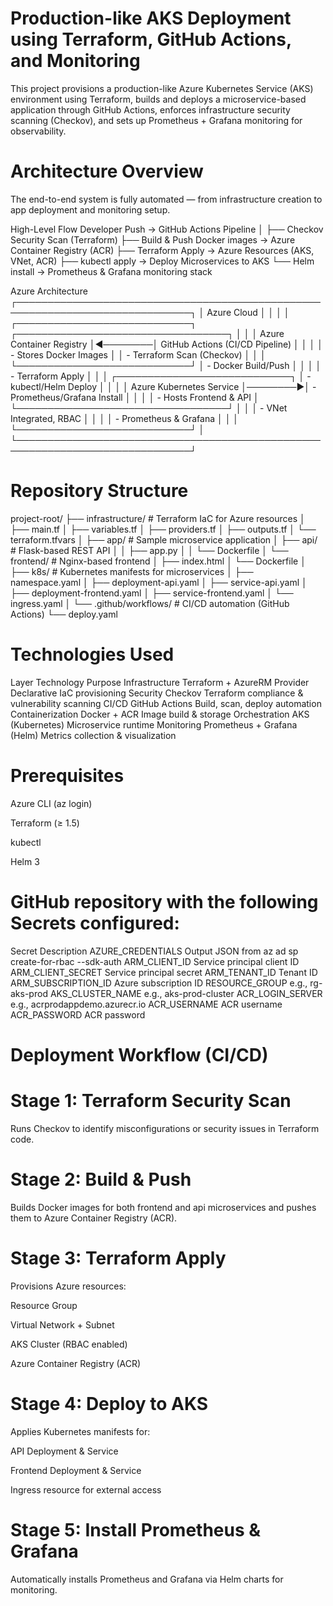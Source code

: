 # Production-like AKS Deployment using Terraform, GitHub Actions, and Monitoring

This project provisions a production-like Azure Kubernetes Service (AKS) environment using Terraform, builds and deploys a microservice-based application through GitHub Actions, enforces infrastructure security scanning (Checkov), and sets up Prometheus + Grafana monitoring for observability.

# Architecture Overview

The end-to-end system is fully automated — from infrastructure creation to app deployment and monitoring setup.

High-Level Flow
Developer Push → GitHub Actions Pipeline
        │
        ├── Checkov Security Scan (Terraform)
        ├── Build & Push Docker images → Azure Container Registry (ACR)
        ├── Terraform Apply → Azure Resources (AKS, VNet, ACR)
        ├── kubectl apply → Deploy Microservices to AKS
        └── Helm install → Prometheus & Grafana monitoring stack

Azure Architecture
 ┌──────────────────────────────────────────────────────────────────────────────┐
 │                                 Azure Cloud                                  │
 │                                                                              │
 │ ┌────────────────────────────┐         ┌──────────────────────────────────┐  │
 │ │ Azure Container Registry   │◄────────│ GitHub Actions (CI/CD Pipeline) │  │
 │ │ - Stores Docker Images     │         │ - Terraform Scan (Checkov)      │  │
 │ └────────────────────────────┘         │ - Docker Build/Push             │  │
 │                                        │ - Terraform Apply               │  │
 │ ┌────────────────────────────┐         │ - kubectl/Helm Deploy           │  │
 │ │ Azure Kubernetes Service   │────────►│ - Prometheus/Grafana Install    │  │
 │ │ - Hosts Frontend & API     │         └──────────────────────────────────┘  │
 │ │ - VNet Integrated, RBAC    │                                                │
 │ │ - Prometheus & Grafana     │                                                │
 │ └────────────────────────────┘                                                │
 └──────────────────────────────────────────────────────────────────────────────┘

# Repository Structure
project-root/
├── infrastructure/            # Terraform IaC for Azure resources
│   ├── main.tf
│   ├── variables.tf
│   ├── providers.tf
│   ├── outputs.tf
│   └── terraform.tfvars
│
├── app/                       # Sample microservice application
│   ├── api/                   # Flask-based REST API
│   │   ├── app.py
│   │   └── Dockerfile
│   └── frontend/              # Nginx-based frontend
│       ├── index.html
│       └── Dockerfile
│
├── k8s/                       # Kubernetes manifests for microservices
│   ├── namespace.yaml
│   ├── deployment-api.yaml
│   ├── service-api.yaml
│   ├── deployment-frontend.yaml
│   ├── service-frontend.yaml
│   └── ingress.yaml
│
└── .github/workflows/         # CI/CD automation (GitHub Actions)
    └── deploy.yaml

# Technologies Used
Layer	Technology	Purpose
Infrastructure	Terraform + AzureRM Provider	Declarative IaC provisioning
Security	Checkov	Terraform compliance & vulnerability scanning
CI/CD	GitHub Actions	Build, scan, deploy automation
Containerization	Docker + ACR	Image build & storage
Orchestration	AKS (Kubernetes)	Microservice runtime
Monitoring	Prometheus + Grafana (Helm)	Metrics collection & visualization

# Prerequisites

Azure CLI (az login)

Terraform (≥ 1.5)

kubectl

Helm 3

# GitHub repository with the following Secrets configured:

Secret	Description
AZURE_CREDENTIALS	Output JSON from az ad sp create-for-rbac --sdk-auth
ARM_CLIENT_ID	Service principal client ID
ARM_CLIENT_SECRET	Service principal secret
ARM_TENANT_ID	Tenant ID
ARM_SUBSCRIPTION_ID	Azure subscription ID
RESOURCE_GROUP	e.g., rg-aks-prod
AKS_CLUSTER_NAME	e.g., aks-prod-cluster
ACR_LOGIN_SERVER	e.g., acrprodappdemo.azurecr.io
ACR_USERNAME	ACR username
ACR_PASSWORD	ACR password
# Deployment Workflow (CI/CD)
# Stage 1: Terraform Security Scan

Runs Checkov to identify misconfigurations or security issues in Terraform code.

# Stage 2: Build & Push

Builds Docker images for both frontend and api microservices and pushes them to Azure Container Registry (ACR).

# Stage 3: Terraform Apply

Provisions Azure resources:

Resource Group

Virtual Network + Subnet

AKS Cluster (RBAC enabled)

Azure Container Registry (ACR)

# Stage 4: Deploy to AKS

Applies Kubernetes manifests for:

API Deployment & Service

Frontend Deployment & Service

Ingress resource for external access

# Stage 5: Install Prometheus & Grafana

Automatically installs Prometheus and Grafana via Helm charts for monitoring.